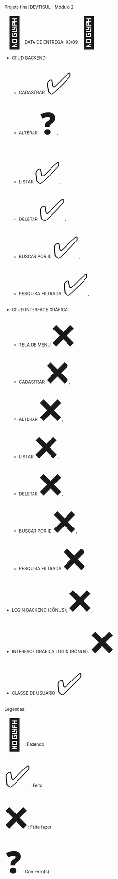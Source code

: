 Projeto final DEVTISUL - Módulo 2 

 <span style='font-size:100px;'>&#128198;</span>DATA DE ENTREGA: 03/09 <span style='font-size:100px;'>&#128198;</span>
 
- CRUD BACKEND:
  - CADASTRAR <span style='font-size:100px;'>&#9989;</span>,
  - ALTERAR <span style='font-size:100px;'>&#10067;</span>,
  - LISTAR <span style='font-size:100px;'>&#9989;</span>,
  - DELETAR <span style='font-size:100px;'>&#9989;</span>,
  - BUSCAR POR ID <span style='font-size:100px;'>&#9989;</span>,
  - PESQUISA FILTRADA <span style='font-size:100px;'>&#9989;</span>,

 
- CRUD INTERFACE GRÁFICA:
  - TELA DE MENU <span style='font-size:100px;'>&#10060;</span>
  - CADASTRAR <span style='font-size:100px;'>&#10060;</span>,
  - ALTERAR <span style='font-size:100px;'>&#10060;</span>,
  - LISTAR <span style='font-size:100px;'>&#10060;</span>,
  - DELETAR <span style='font-size:100px;'>&#10060;</span>,
  - BUSCAR POR ID <span style='font-size:100px;'>&#10060;</span>,
  - PESQUISA FILTRADA <span style='font-size:100px;'>&#10060;</span>

 
- LOGIN BACKEND (BÔNUS); <span style='font-size:100px;'>&#10060;</span>,
- INTERFACE GRÁFICA LOGIN (BÔNUS). <span style='font-size:100px;'>&#10060;</span>
 
- CLASSE DE USUÁRIO  <span style='font-size:100px;'>&#9989;</span>
 

 Legendas: <p>

<span style='font-size:100px;'>&#128204;</span>: Fazendo <p>
<span style='font-size:100px;'>&#9989;</span>: Feito <p>
<span style='font-size:100px;'>&#10060;</span>: Falta fazer <p>
<span style='font-size:100px;'>&#10067;</span>: Com erro(s)

